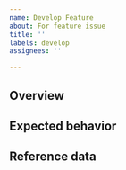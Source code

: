 ```yaml
---
name: Develop Feature
about: For feature issue
title: ''
labels: develop
assignees: ''

---
```


## Overview


## Expected behavior


## Reference data
